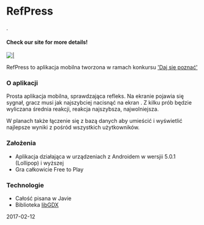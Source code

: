 # RefPress
.
#### Check our site for more details!
[![|](https://image.ibb.co/nAz9MF/logogithub.png)](http://devpress.pl/)

RefPress to aplikacja mobilna tworzona w ramach konkursu ['Daj się poznać'](http://devstyle.pl/daj-sie-poznac/)

### O aplikacji
  Prosta aplikacja mobilna, sprawdzająca refleks. Na ekranie pojawia się sygnał, gracz musi jak najszybciej nacisnąć na ekran . Z kilku prób będzie wyliczana średnia reakcji, reakcja najszybsza, najwolniejsza. 
  
  W planach także łączenie się z bazą danych aby umieścić i wyświetlić najlepsze wyniki z pośród wszystkich użytkowników.

### Założenia

  - Aplikacja działająca w urządzeniach z Androidem w wersjii 5.0.1 (Lollipop) i wyższej
  - Gra całkowicie Free to Play

### Technologie

  - Całość pisana w Javie
  - Biblioteka [libGDX](https://libgdx.badlogicgames.com/)
  
  
  
  
  
  
  
  2017-02-12
